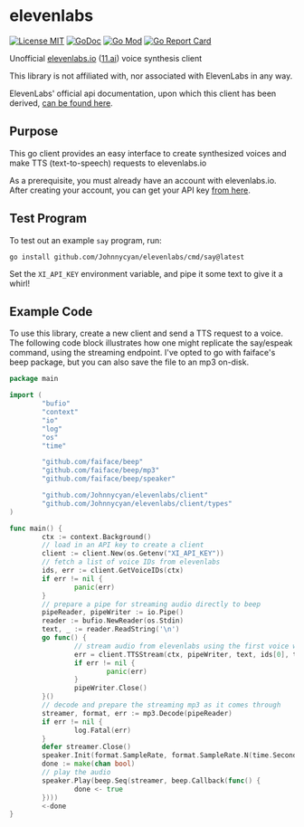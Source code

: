 # elevenlabs
[![License MIT](https://img.shields.io/github/license/Johnnycyan/AI-Twitch-TTS?logo=opensourceinitiative&logoColor=white&color=0080ff)](https://opensource.org/licenses/MIT)
[![GoDoc](https://godoc.org/github.com/Johnnycyan/elevenlabs?status.svg)](https://godoc.org/github.com/Johnnycyan/elevenlabs)
[![Go Mod](https://img.shields.io/badge/go.mod-v1.22.4-blue)](go.mod)
[![Go Report Card](https://goreportcard.com/badge/github.com/Johnnycyan/elevenlabs)](https://goreportcard.com/report/github.com/Johnnycyan/elevenlabs)


Unofficial [elevenlabs.io](https://elevenlabs.io/) ([11.ai](http://11.ai)) voice synthesis client

This library is not affiliated with, nor associated with ElevenLabs in any way.

ElevenLabs' official api documentation, upon which this client has been
derived, [can be found here](https://api.elevenlabs.io/docs).

## Purpose
This go client provides an easy interface to create synthesized voices and
make TTS (text-to-speech) requests to elevenlabs.io


As a prerequisite, you must already have an account with elevenlabs.io.
After creating your account, you can get your API key [from here](https://help.elevenlabs.io/hc/en-us/articles/14599447207697-How-to-authorize-yourself-using-your-xi-api-key-).

## Test Program

To test out an example `say` program, run:

`go install github.com/Johnnycyan/elevenlabs/cmd/say@latest`

Set the `XI_API_KEY` environment variable, and pipe it some text to give it a whirl!

## Example Code

To use this library, create a new client and send a TTS request to a voice.
The following code block illustrates how one might replicate the say/espeak
command, using the streaming endpoint.
I've opted to go with faiface's beep package, but you can also save the file
to an mp3 on-disk.
```go
package main

import (
        "bufio"
        "context"
        "io"
        "log"
        "os"
        "time"

        "github.com/faiface/beep"
        "github.com/faiface/beep/mp3"
        "github.com/faiface/beep/speaker"

        "github.com/Johnnycyan/elevenlabs/client"
        "github.com/Johnnycyan/elevenlabs/client/types"
)

func main() {
        ctx := context.Background()
        // load in an API key to create a client
        client := client.New(os.Getenv("XI_API_KEY"))
        // fetch a list of voice IDs from elevenlabs
        ids, err := client.GetVoiceIDs(ctx)
        if err != nil {
                panic(err)
        }
        // prepare a pipe for streaming audio directly to beep
        pipeReader, pipeWriter := io.Pipe()
        reader := bufio.NewReader(os.Stdin)
        text, _ := reader.ReadString('\n')
        go func() {
                // stream audio from elevenlabs using the first voice we found
                err = client.TTSStream(ctx, pipeWriter, text, ids[0], types.SynthesisOptions{Stability: 0.75, SimilarityBoost: 0.75})
                if err != nil {
                        panic(err)
                }
                pipeWriter.Close()
        }()
        // decode and prepare the streaming mp3 as it comes through
        streamer, format, err := mp3.Decode(pipeReader)
        if err != nil {
                log.Fatal(err)
        }
        defer streamer.Close()
        speaker.Init(format.SampleRate, format.SampleRate.N(time.Second/10))
        done := make(chan bool)
        // play the audio
        speaker.Play(beep.Seq(streamer, beep.Callback(func() {
                done <- true
        })))
        <-done
}
```
